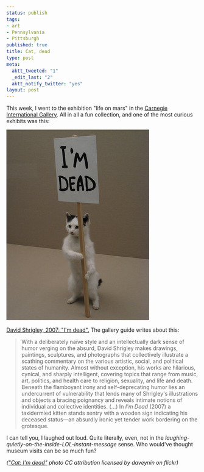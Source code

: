 ```yaml
--- 
status: publish
tags: 
- art
- Pennsylvania
- Pittsburgh
published: true
title: Cat, dead
type: post
meta: 
  aktt_tweeted: "1"
  _edit_last: "2"
  aktt_notify_twitter: "yes"
layout: post
---
```

This week, I went to the exhibition "life on mars" in the <a href="http://www.carnegiemuseums.org/">Carnegie International Gallery</a>. All in all a fun collection, and one of the most curious exhibits was this:

<img src="/media/wp/2009/01/cat-im-dead.jpg" alt="Cat: I&#039;m dead" title="Cat: I&#039;m dead" width="375" height="500" class="aligncenter size-full wp-image-1910" />

<a href="http://blog.cmoa.org/CI08/2008/05/im-dead.php">David Shrigley, 2007: "I'm dead".</a> The gallery guide writes about this:

<blockquote>With a deliberately naïve style and an intellectually dark sense of humor verging on the absurd, David Shrigley makes drawings, paintings, sculptures, and photographs that collectively illustrate a scathing commentary on the various artistic, social, and political states of humanity. Almost without exception, his works are hilarious, cynical, and sharply intelligent, covering topics that range from music, art, politics, and health care to religion, sexuality, and life and death. Beneath the flamboyant irony and self-deprecating humor lies an undercurrent of vulnerability that lends many of Shrigley's illustrations and objects a bracing poignancy and reveals intimate notions of individual and collective identities. (...) In <em>I'm Dead</em> (2007) a taxidermied kitten stands sentry with a wooden sign indicating his deceased status—an absurdly ironic yet tender work bordering on the grotesque.</blockquote>

I can tell you, I laughed out loud. Quite literally, even, not in the <em>laughing-quietly-on-the-inside-LOL-instant-message</em> sense. Who would've thought museum visits can be so much fun?

<em>(<a href="http://www.flickr.com/photos/daveynin/2705605232/">"Cat: I'm dead"</a> photo CC attribution licensed by daveynin on flickr)</em>
